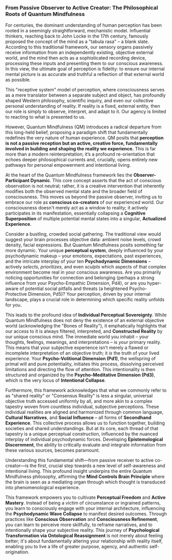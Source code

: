 ### From Passive Observer to Active Creator: The Philosophical Roots of Quantum Mindfulness

For centuries, the dominant understanding of human perception has been rooted in a seemingly straightforward, mechanistic model. Influential thinkers, reaching back to John Locke in the 17th century, famously proposed the concept of the mind as a "tabula rasa" – a blank slate. According to this traditional framework, our sensory organs passively receive information from an independently existing, objective external world, and the mind then acts as a sophisticated recording device, processing these inputs and presenting them to our conscious awareness. In this view, the ultimate goal of perception is fidelity: to ensure our internal mental picture is as accurate and truthful a reflection of that external world as possible.

This "receptive system" model of perception, where consciousness serves as a mere translator between a separate subject and object, has profoundly shaped Western philosophy, scientific inquiry, and even our collective personal understanding of reality. If reality is a fixed, external entity, then our role is simply to observe, interpret, and adapt to it. Our agency is limited to reacting to what is presented to us.

However, Quantum Mindfulness (QM) introduces a radical departure from this long-held belief, proposing a paradigm shift that fundamentally redefines the very nature of human experience. QM posits that **perception is not a passive reception but an active, creative force, fundamentally involved in building and shaping the reality we experience.** This is far more than a modern reinterpretation; it’s a profound re-orientation that echoes deeper philosophical currents and, crucially, opens entirely new pathways for personal empowerment and intentional living.

At the heart of the Quantum Mindfulness framework lies the **Observer-Participant Dynamic**. This core concept asserts that the act of conscious observation is not neutral; rather, it is a creative intervention that inherently modifies both the observed mental state and the broader field of consciousness. This moves us beyond the passive observer, inviting us to embrace our role as **conscious co-creators** of our experienced world. Our consciousness doesn't merely act as a window to reality; it actively participates in its manifestation, essentially collapsing a **Cognitive Superposition** of multiple potential mental states into a singular, **Actualized Experience**.

Consider a bustling, crowded social gathering. The traditional view would suggest your brain processes objective data: ambient noise levels, crowd density, facial expressions. But Quantum Mindfulness posits something far more dynamic. Your unique **perceptual system**, deeply influenced by your psychodynamic makeup – your emotions, expectations, past experiences, and the intricate interplay of your ten **Psychodynamic Dimensions** – actively *selects*, *prioritizes*, and even *sculpts* which aspects of that complex environment become real in your conscious awareness. Are you primarily noticing opportunities for connection and belonging (perhaps a strong influence from your Psycho-Empathic Dimension, Pd4), or are you hyper-aware of potential social pitfalls and threats (a heightened Psycho-Protective Dimension, Pd5)? Your perception, driven by your internal landscape, plays a crucial role in determining which specific reality unfolds for you.

This leads to the profound idea of **Individual Perceptual Sovereignty**. While Quantum Mindfulness does not deny the existence of an external objective world (acknowledging the "Bones of Reality"), it emphatically highlights that our access to it is always filtered, interpreted, and **Constructed Reality** by our unique conscious mind. The immediate world you inhabit – your thoughts, feelings, meanings, and interpretations – is *your* primary reality. This means that your subjective experience isn’t merely a flawed or incomplete interpretation of an objective truth; it *is* the truth of your lived experience. Your **Psycho-Volitional Dimension (Pd1)**, the wellspring of primal will and pure potentiality, initiates this process, dissolving perceived limitations and directing the flow of attention. This intentionality is then structured and organized by the **Psycho-Meditative Dimension (Pd3)**, which is the very locus of **Intentional Collapse**.

Furthermore, this framework acknowledges that what we commonly refer to as "shared reality" or "Consensus Reality" is less a singular, universal objective truth accessed uniformly by all, and more akin to a complex tapestry woven from countless individual, subjective perceptions. These individual realities are aligned and harmonized through common language, **Cultural Narratives**, and **Social Influence** – all forms of **Secondhand Experience**. This collective process allows us to function together, building societies and shared understandings. But at its core, each thread of that tapestry is a unique perceptual construction, influenced by the nuanced interplay of individual psychodynamic forces. Developing **Epistemological Discernment**, the ability to critically evaluate and integrate information from these various sources, becomes paramount.

Understanding this fundamental shift—from passive receiver to active co-creator—is the first, crucial step towards a new level of self-awareness and intentional living. This profound insight underpins the entire Quantum Mindfulness philosophy, affirming the **Mind Controls Brain Principle** where the brain is seen as a mediating organ through which thought is transduced into phenomenological experience.

This framework empowers you to cultivate **Perceptual Freedom** and **Active Mastery**. Instead of being a victim of circumstance or ingrained patterns, you learn to consciously engage with your internal architecture, influencing the **Psychodynamic Wave Collapse** to manifest desired outcomes. Through practices like **Conscious Observation** and **Consciousness Refinement**, you can learn to perceive more skillfully, to reframe narratives, and to intentionally shape your subjective reality. This journey of **Psychological Transformation via Ontological Reassignment** is not merely about feeling better; it's about fundamentally altering your relationship with reality itself, enabling you to live a life of greater purpose, agency, and authentic self-origination.